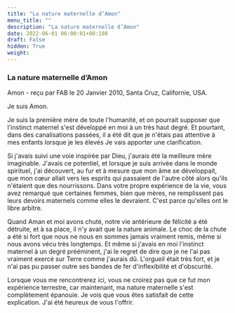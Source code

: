```yaml
---
title: "La nature maternelle d’Amon"
menu_title: ""
description: "La nature maternelle d’Amon"
date: 2022-06-01 06:00:01+00:108
draft: False
hidden: True
weight:
---
```

### La nature maternelle d’Amon

Amon - reçu par FAB le 20 Janvier 2010, Santa Cruz, Californie, USA.

Je suis Amon.

Je suis la première mère de toute l'humanité, et on pourrait supposer que l'instinct maternel s'est développé en moi à un très haut degré. Et pourtant, dans des canalisations passées, il a été dit que je n'étais pas attentive à mes enfants lorsque je les élevés Je vais apporter une clarification.

Si j'avais suivi une voie inspirée par Dieu, j'aurais été la meilleure mère imaginable. J'avais ce potentiel, et lorsque je suis arrivée dans le monde spirituel, j'ai découvert, au fur et à mesure que mon âme se développait, que mon cœur allait vers les esprits qui passaient de l'autre côté alors qu'ils n'étaient que des nourrissons. Dans votre propre expérience de la vie, vous avez remarqué que certaines femmes, bien que mères, ne remplissent pas leurs devoirs maternels comme elles le devraient. C'est parce qu'elles ont le libre arbitre.

Quand Aman et moi avons chuté, notre vie antérieure de félicité a été détruite, et à sa place, il n'y avait que la nature animale. Le choc de la chute a été si fort que nous ne nous en sommes jamais vraiment remis, même si nous avons vécu très longtemps. Et même si j'avais en moi l'instinct maternel à un degré prééminent, j'ai le regret de dire que je ne l'ai pas vraiment exercé sur Terre comme j'aurais dû. L'orgueil était très fort, et je n'ai pas pu passer outre ses bandes de fer d'inflexibilité et d'obscurité.

Lorsque vous me rencontrerez ici, vous ne croirez pas que ce fut mon expérience terrestre, car maintenant, ma nature maternelle s'est complètement épanouie. Je vois que vous êtes satisfait de cette explication. J'ai été heureux de vous l'offrir.

